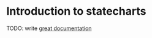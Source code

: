 # Introduction to statecharts

TODO: write [great documentation](http://jacobian.org/writing/what-to-write/)
